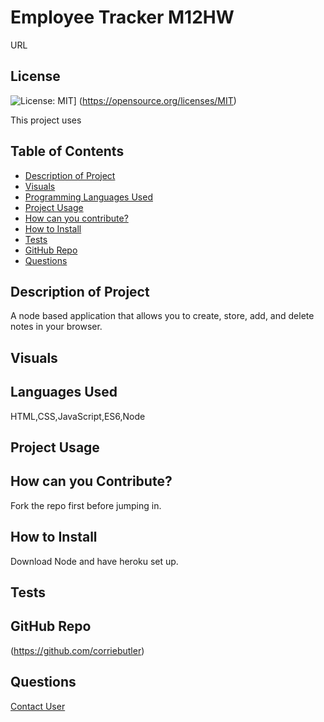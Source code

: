 # Employee Tracker M12HW
URL

## License
  ![License: MIT](https://img.shields.io/badge/License-MIT-yellow.svg)]
  (https://opensource.org/licenses/MIT)

  This project uses 
  ## Table of Contents
  - [Description of Project](#projectDescription)
  - [Visuals](#projectVisuals)
  - [Programming Languages Used](#projectScripts)
  - [Project Usage](#projectUsage)
  - [How can you contribute?](#projectContribution)
  - [How to Install](#projectInstallation)
  - [Tests](#projectTests)
  - [GitHub Repo](#githubUser)
  - [Questions](#projectQuestions)

  ## Description of Project
  A node based application that allows you to create, store, add, and delete notes in your browser.


  ## Visuals



  ## Languages Used
  HTML,CSS,JavaScript,ES6,Node

  ## Project Usage


  ## How can you Contribute?
  Fork the repo first before jumping in.

  ## How to Install
  Download Node and have heroku set up. 

  ## Tests
  

  ## GitHub Repo
  (https://github.com/corriebutler)

  ## Questions
  [Contact User](mailto:corriebutler12@gmail.com)
